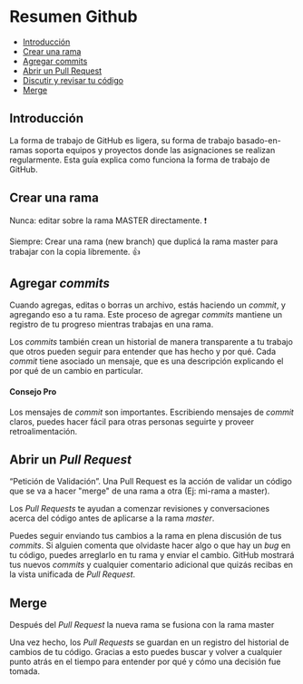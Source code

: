 Resumen Github
=========================================

  - [Introducción](#introducción)
  - [Crear una rama](#crear-una-rama)
  - [Agregar commits](#agregar-commits)
  - [Abrir un Pull Request](#abrir-un-pull-request)
  - [Discutir y revisar tu código](#discutir-y-revisar-tu-código)
  - [Merge](#Merge)


## Introducción ##

La forma de trabajo de GitHub es ligera, su forma de trabajo basado-en-ramas soporta equipos y proyectos donde las asignaciones se realizan regularmente. Esta guía explica como funciona la forma de trabajo de GitHub.


## Crear una rama ##

Nunca: editar sobre la rama MASTER directamente. :exclamation:

Siempre: Crear una rama (new branch) que duplicá la rama master para trabajar con la copia libremente. :thumbsup:


## Agregar _commits_ ##

Cuando agregas, editas o borras un archivo, estás haciendo un _commit_, y agregando eso a tu rama. Este proceso de agregar _commits_ mantiene un registro de tu progreso mientras trabajas en una rama.

Los _commits_ también crean un historial de manera transparente a tu trabajo que otros pueden seguir para entender que has hecho y por qué. Cada _commit_ tiene asociado un mensaje, que es una descripción explicando el por qué de un cambio en particular.

#### Consejo Pro ####

Los mensajes de _commit_ son importantes. Escribiendo mensajes de _commit_ claros, puedes hacer fácil para otras personas seguirte y proveer retroalimentación.


## Abrir un _Pull Request_ ##

“Petición de Validación”. Una Pull Request es la acción de validar un código que se va a hacer "merge" de una rama a otra (Ej: mi-rama a master). 

Los _Pull Requests_ te ayudan a comenzar revisiones y conversaciones acerca del código antes de aplicarse a la rama _master_.

Puedes seguir enviando tus cambios a la rama en plena discusión de tus _commits_. Si alguien comenta que olvidaste hacer algo o que hay un _bug_ en tu código, puedes arreglarlo en tu rama y enviar el cambio. GitHub mostrará tus nuevos _commits_ y cualquier comentario adicional que quizás recibas en la vista unificada de _Pull Request_.


## Merge ##

Después del _Pull Request_ la nueva rama se fusiona con la rama master

Una vez hecho, los _Pull Requests_ se guardan en un registro del historial de cambios de tu código. Gracias a esto puedes buscar y volver a cualquier punto atrás en el tiempo para entender por qué y cómo una decisión fue tomada.
